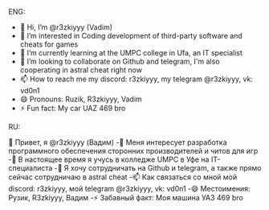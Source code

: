 ENG:

- 👋 Hi, I’m @r3zkiyyy (Vadim)
- 👀 I’m interested in Coding development of third-party software and cheats for games
- 🌱 I’m currently learning at the UMPC college in Ufa, an IT specialist
- 💞️ I’m looking to collaborate on Github and telegram, I'm also cooperating in astral cheat right now
- 📫 How to reach me my discord: r3zkiyyy, my telegram @r3zkiyyy, vk: vd0n1
- 😄 Pronouns: Ruzik, R3zkiyyy, Vadim
- ⚡ Fun fact: My car UAZ 469 bro

RU:

👋 Привет, я @r3zkiyyy (Вадим)
-👀 Меня интересует разработка программного обеспечения сторонних производителей и читов для игр
-🌱 В настоящее время я учусь в колледже UMPC в Уфе на IT-специалиста
-💞️ Я хочу сотрудничать на Github и telegram, а также прямо сейчас сотрудничаю в astral cheat
-📫 Как связаться со мной мой discord: r3zkiyyy, мой telegram @r3zkiyyy, vk: vd0n1
-😄 Местоимения: Рузик, R3zkiyyy, Вадим
-⚡ Забавный факт: Моя машина УАЗ 469 bro

<!---
r3zkiyyy/r3zkiyyy is a ✨ special ✨ repository because its `README.md` (this file) appears on your GitHub profile.
You can click the Preview link to take a look at your changes.
--->
